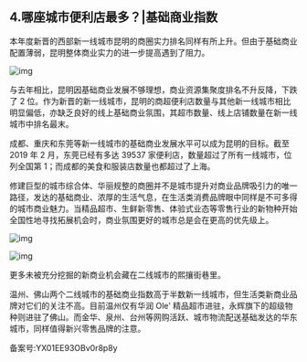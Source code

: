 ## 4.哪座城市便利店最多？|基础商业指数
本年度新晋的西部新一线城市昆明的商圈实力排名同样有所上升。但由于基础商业配置薄弱，昆明整体商业实力的进一步提高遇到了阻力。


![img](https://pic3.zhimg.com/v2-fba113407dbb108865ef285a0453646c.webp)

与去年相比，昆明因基础商业发展不够理想，商业资源集聚度排名不升反降，下跌了 2 位。作为新晋的新一线城市，昆明的商超便利店数量与其他新一线城市相比明显偏低，亦缺乏良好的线上基础商业氛围，其超市数量、线上店铺数量在新一线城市中排名最末。


成都、重庆和东莞等新一线城市的基础商业发展水平可以成为昆明的目标。截至 2019 年 2 月，东莞已经有多达 39537 家便利店，数量超过了所有一线城市，位列全国第 1；而成都的美食和服装店数量也都超过了上海。


修建巨型的城市综合体、华丽规整的商圈并不是城市提升对商业品牌吸引力的唯一路径，发达的基础商业、浓厚的生活气息，在生活类消费品牌眼中同样是不可多得的城市商业魅力。当精品超市、生鲜新零售、体验式业态等零售行业的新物种开始全国性地寻找拓展机会时，商业氛围更好的城市总是会在更高的优先级上。


![img](https://pic1.zhimg.com/v2-f2888f5a474fdce1450e8ca8bfca9c6a.webp)

  



![img](https://pic1.zhimg.com/v2-f891e41bed929c3e3d1cf4d75ed082bb.webp)

更多未被充分挖掘的新商业机会藏在二线城市的熙攘街巷里。


温州、佛山两个二线城市的基础商业指数高于半数新一线城市，但生活类新商业品牌对它们的关注不高。目前温州仅有华润 Ole' 精品超市进驻，永辉旗下的超级物种则进驻了佛山。而金华、泉州、台州等网购活跃、城市物流配送基础发达的华东城市，同样值得新兴零售品牌的注意。


备案号:YX01EE93OBv0r8p8y


